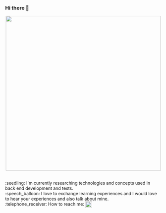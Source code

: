 ### Hi there 👋

<p align="center">
  <img src="https://i.ibb.co/qrFvV1Q/agatha.gif" width="500">
</p>
<br/> :seedling: I'm currently researching technologies and concepts used in back end development and tests.
<br/> :speech_balloon: I love to exchange learning experiences and I would love to hear your experiences and also talk about mine.
<br/> :telephone_receiver: How to reach me: <a href="https://linkedin.com/in/agatha-f-1210841ba" target="blank"><img align="center" src="https://img.shields.io/badge/linkedin-%230077B5.svg?&style=for-the-badge&logo=linkedin&logoColor=white" height="21" /></a>
</p>
